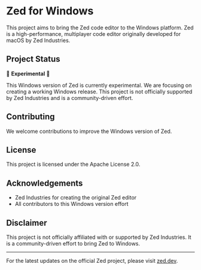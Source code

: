 # Zed for Windows

This project aims to bring the Zed code editor to the Windows platform. Zed is a high-performance, multiplayer code editor originally developed for macOS by Zed Industries.

## Project Status

🚧 **Experimental** 🚧

This Windows version of Zed is currently experimental. We are focusing on creating a working Windows release. This project is not officially supported by Zed Industries and is a community-driven effort.

## Contributing

We welcome contributions to improve the Windows version of Zed.

## License

This project is licensed under the Apache License 2.0.

## Acknowledgements

- Zed Industries for creating the original Zed editor
- All contributors to this Windows version effort

## Disclaimer

This project is not officially affiliated with or supported by Zed Industries. It is a community-driven effort to bring Zed to Windows.

---

For the latest updates on the official Zed project, please visit [zed.dev](https://zed.dev).
